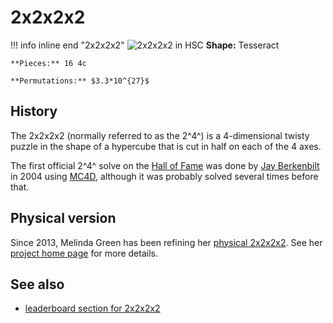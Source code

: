 # 2x2x2x2

!!! info inline end "2x2x2x2"
    ![2x2x2x2 in HSC](/assets/images/HSC2222.png)
    **Shape:** Tesseract

    **Pieces:** 16 4c

    **Permutations:** $3.3*10^{27}$
    

## History

The 2x2x2x2 (normally referred to as the 2^4^) is a 4-dimensional twisty puzzle in the shape of a hypercube that is cut in half on each of the 4 axes.

The first official 2^4^ solve on the [Hall of Fame](https://superliminal.com/cube/halloffame.htm) was done by [Jay Berkenbilt](https://www.ql.org/q/) in 2004 using [MC4D](/wiki/software-mc4d), although it was probably solved several times before that.

## Physical version
Since 2013, Melinda Green has been refining her [physical 2x2x2x2](phys-2x2x2x2.md). See her [project home page](https://superliminal.com/cube/2x2x2x2/) for more details.

## See also
- [leaderboard section for 2x2x2x2](/leaderboards)